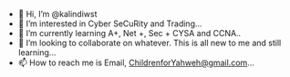 - 👋 Hi, I’m @kalindiwst
- 👀 I’m interested in Cyber SeCuRity and Trading...
- 🌱 I’m currently learning A+, Net +, Sec + CYSA and CCNA..
- 💞️ I’m looking to collaborate on whatever. This is all new to me and still learning...
- 📫 How to reach me is Email, ChildrenforYahweh@gmail.com...

<!---
kalindiwst/kalindiwst is a ✨ special ✨ repository because its `README.md` (this file) appears on your GitHub profile.
You can click the Preview link to take a look at your changes.
--->
